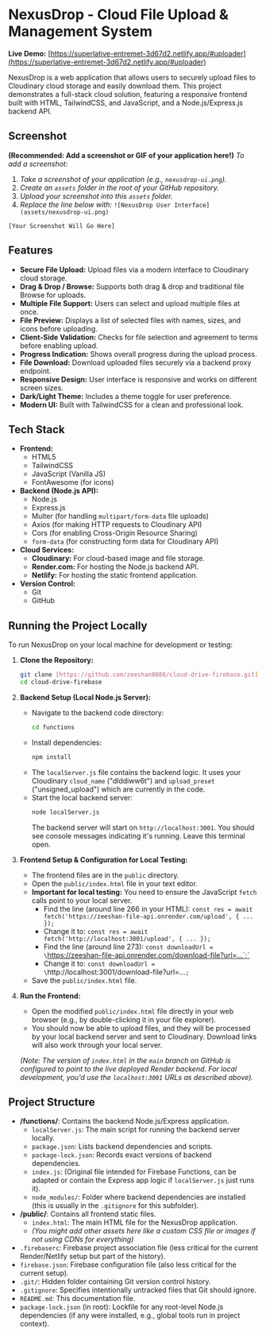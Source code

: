 # NexusDrop - Cloud File Upload & Management System

**Live Demo:** [https://superlative-entremet-3d67d2.netlify.app/#uploader](https://superlative-entremet-3d67d2.netlify.app/#uploader)

NexusDrop is a web application that allows users to securely upload files to Cloudinary cloud storage and easily download them. This project demonstrates a full-stack cloud solution, featuring a responsive frontend built with HTML, TailwindCSS, and JavaScript, and a Node.js/Express.js backend API.

## Screenshot

**(Recommended: Add a screenshot or GIF of your application here!)**
*To add a screenshot:*
1.  *Take a screenshot of your application (e.g., `nexusdrop-ui.png`).*
2.  *Create an `assets` folder in the root of your GitHub repository.*
3.  *Upload your screenshot into this `assets` folder.*
4.  *Replace the line below with:* `![NexusDrop User Interface](assets/nexusdrop-ui.png)`

`[Your Screenshot Will Go Here]`

## Features

-   **Secure File Upload:** Upload files via a modern interface to Cloudinary cloud storage.
-   **Drag & Drop / Browse:** Supports both drag & drop and traditional file Browse for uploads.
-   **Multiple File Support:** Users can select and upload multiple files at once.
-   **File Preview:** Displays a list of selected files with names, sizes, and icons before uploading.
-   **Client-Side Validation:** Checks for file selection and agreement to terms before enabling upload.
-   **Progress Indication:** Shows overall progress during the upload process.
-   **File Download:** Download uploaded files securely via a backend proxy endpoint.
-   **Responsive Design:** User interface is responsive and works on different screen sizes.
-   **Dark/Light Theme:** Includes a theme toggle for user preference.
-   **Modern UI:** Built with TailwindCSS for a clean and professional look.

## Tech Stack

-   **Frontend:**
    -   HTML5
    -   TailwindCSS
    -   JavaScript (Vanilla JS)
    -   FontAwesome (for icons)
-   **Backend (Node.js API):**
    -   Node.js
    -   Express.js
    -   Multer (for handling `multipart/form-data` file uploads)
    -   Axios (for making HTTP requests to Cloudinary API)
    -   Cors (for enabling Cross-Origin Resource Sharing)
    -   `form-data` (for constructing form data for Cloudinary API)
-   **Cloud Services:**
    -   **Cloudinary:** For cloud-based image and file storage.
    -   **Render.com:** For hosting the Node.js backend API.
    -   **Netlify:** For hosting the static frontend application.
-   **Version Control:**
    -   Git
    -   GitHub

## Running the Project Locally

To run NexusDrop on your local machine for development or testing:

1.  **Clone the Repository:**
    ```bash
    git clone [https://github.com/zeeshan8088/cloud-drive-firebase.git](https://github.com/zeeshan8088/cloud-drive-firebase.git)
    cd cloud-drive-firebase
    ```

2.  **Backend Setup (Local Node.js Server):**
    * Navigate to the backend code directory:
        ```bash
        cd functions
        ```
    * Install dependencies:
        ```bash
        npm install
        ```
    * The `localServer.js` file contains the backend logic. It uses your Cloudinary `cloud_name` ("dlddiww6t") and `upload_preset` ("unsigned_upload") which are currently in the code.
    * Start the local backend server:
        ```bash
        node localServer.js
        ```
        The backend server will start on `http://localhost:3001`. You should see console messages indicating it's running. Leave this terminal open.

3.  **Frontend Setup & Configuration for Local Testing:**
    * The frontend files are in the `public` directory.
    * Open the `public/index.html` file in your text editor.
    * **Important for local testing:** You need to ensure the JavaScript `fetch` calls point to your local server.
        * Find the line (around line 266 in your HTML): `const res = await fetch('https://zeeshan-file-api.onrender.com/upload', { ... });`
        * Change it to: `const res = await fetch('http://localhost:3001/upload', { ... });`
        * Find the line (around line 273): `const downloadUrl = \`https://zeeshan-file-api.onrender.com/download-file?url=...`;`
        * Change it to: `const downloadUrl = \`http://localhost:3001/download-file?url=...`;`
    * Save the `public/index.html` file.

4.  **Run the Frontend:**
    * Open the modified `public/index.html` file directly in your web browser (e.g., by double-clicking it in your file explorer).
    * You should now be able to upload files, and they will be processed by your local backend server and sent to Cloudinary. Download links will also work through your local server.

    *(Note: The version of `index.html` in the `main` branch on GitHub is configured to point to the live deployed Render backend. For local development, you'd use the `localhost:3001` URLs as described above).*

## Project Structure

-   **/functions/**: Contains the backend Node.js/Express application.
    -   `localServer.js`: The main script for running the backend server locally.
    -   `package.json`: Lists backend dependencies and scripts.
    -   `package-lock.json`: Records exact versions of backend dependencies.
    -   `index.js`: (Original file intended for Firebase Functions, can be adapted or contain the Express app logic if `localServer.js` just runs it).
    -   `node_modules/`: Folder where backend dependencies are installed (this is usually in the `.gitignore` for this subfolder).
-   **/public/**: Contains all frontend static files.
    -   `index.html`: The main HTML file for the NexusDrop application.
    -   *(You might add other assets here like a custom CSS file or images if not using CDNs for everything)*
-   `.firebaserc`: Firebase project association file (less critical for the current Render/Netlify setup but part of the history).
-   `firebase.json`: Firebase configuration file (also less critical for the current setup).
-   `.git/`: Hidden folder containing Git version control history.
-   `.gitignore`: Specifies intentionally untracked files that Git should ignore.
-   `README.md`: This documentation file.
-   `package-lock.json` (in root): Lockfile for any root-level Node.js dependencies (if any were installed, e.g., global tools run in project context).
